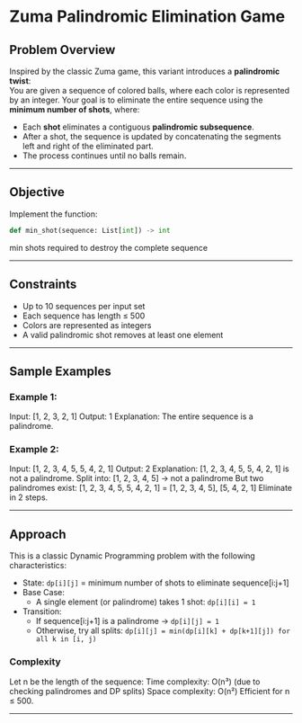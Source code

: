 # Zuma Palindromic Elimination Game

## Problem Overview

Inspired by the classic Zuma game, this variant introduces a **palindromic twist**:  
You are given a sequence of colored balls, where each color is represented by an integer. Your goal is to eliminate the entire sequence using the **minimum number of shots**, where:

- Each **shot** eliminates a contiguous **palindromic subsequence**.
- After a shot, the sequence is updated by concatenating the segments left and right of the eliminated part.
- The process continues until no balls remain.

---

## Objective

Implement the function:
```python
def min_shot(sequence: List[int]) -> int
```
min shots required to destroy the complete sequence

---

## Constraints
- Up to 10 sequences per input set
- Each sequence has length ≤ 500
- Colors are represented as integers
- A valid palindromic shot removes at least one element

---

## Sample Examples
### Example 1:
Input: [1, 2, 3, 2, 1]
Output: 1
Explanation: The entire sequence is a palindrome.

### Example 2:
Input: [1, 2, 3, 4, 5, 5, 4, 2, 1]
Output: 2
Explanation: [1, 2, 3, 4, 5, 5, 4, 2, 1] is not a palindrome. Split into: [1, 2, 3, 4, 5] → not a palindrome
But two palindromes exist: [1, 2, 3, 4, 5, 5, 4, 2, 1] = [1, 2, 3, 4, 5], [5, 4, 2, 1]
Eliminate in 2 steps.

---

## Approach
This is a classic Dynamic Programming problem with the following characteristics:
- State: `dp[i][j]` = minimum number of shots to eliminate sequence[i:j+1]
- Base Case:
  - A single element (or palindrome) takes 1 shot: `dp[i][i] = 1`
- Transition:
  - If sequence[i:j+1] is a palindrome → `dp[i][j] = 1`
  - Otherwise, try all splits: `dp[i][j] = min(dp[i][k] + dp[k+1][j]) for all k in [i, j)`

### Complexity
Let n be the length of the sequence:
Time complexity: O(n³) (due to checking palindromes and DP splits)
Space complexity: O(n²)
Efficient for n ≤ 500.

---
